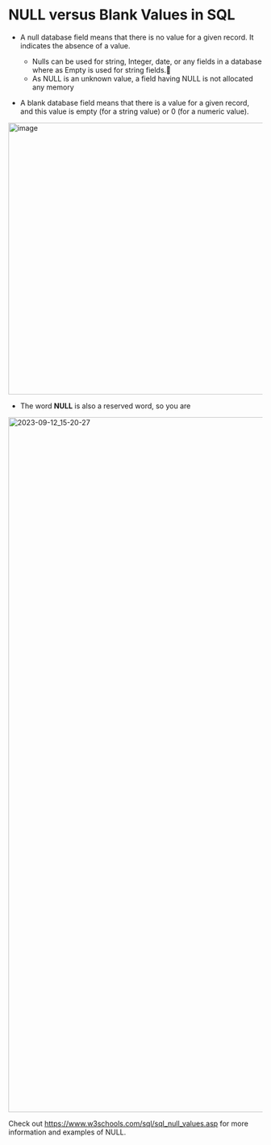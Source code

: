 # NULL versus Blank Values in SQL

- A null database field means that there is no value for a given record. It indicates the absence of a value. 

  - Nulls can be used for string, Integer, date, or any fields in a database where as Empty is used for string fields.
  - As NULL is an unknown value, a field having NULL is not allocated any memory
- A blank database field means that there is a value for a given record, and this value is empty (for a string value) or 0 (for a numeric value).


<img width="539" alt="image" src="https://github.com/sqlsylvia/GDI-SQL/assets/3587423/77a2bce9-5303-46e3-927c-d5ea79a86924">

- The word **NULL** is also a reserved word, so you are 
<img width="1378" alt="2023-09-12_15-20-27" src="https://github.com/sqlsylvia/GDI-SQL/assets/3587423/0a524f88-8716-4465-a14c-ccbf342404d2">

Check out https://www.w3schools.com/sql/sql_null_values.asp for more information and examples of NULL.
